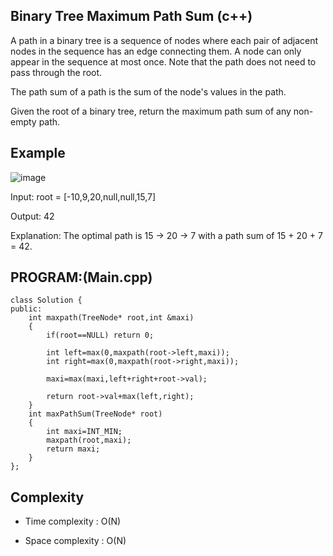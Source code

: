 ## Binary Tree Maximum Path Sum (c++)

A path in a binary tree is a sequence of nodes where each pair of adjacent nodes in the sequence has an edge connecting them. A node can only appear in the sequence at most once. Note that the path does not need to pass through the root.

The path sum of a path is the sum of the node's values in the path.

Given the root of a binary tree, return the maximum path sum of any non-empty path.

## Example
![image](https://github.com/user-attachments/assets/82bba893-3cec-4f67-abe0-b0849cd2311e)

Input: root = [-10,9,20,null,null,15,7]

Output: 42

Explanation: The optimal path is 15 -> 20 -> 7 with a path sum of 15 + 20 + 7 = 42.
## PROGRAM:(Main.cpp)
```
class Solution {
public:
    int maxpath(TreeNode* root,int &maxi)
    {
        if(root==NULL) return 0;

        int left=max(0,maxpath(root->left,maxi));
        int right=max(0,maxpath(root->right,maxi));

        maxi=max(maxi,left+right+root->val);

        return root->val+max(left,right);
    }
    int maxPathSum(TreeNode* root) 
    {
        int maxi=INT_MIN;
        maxpath(root,maxi);
        return maxi;   
    }
};
```
## Complexity
- Time complexity : O(N)

- Space complexity : O(N)
